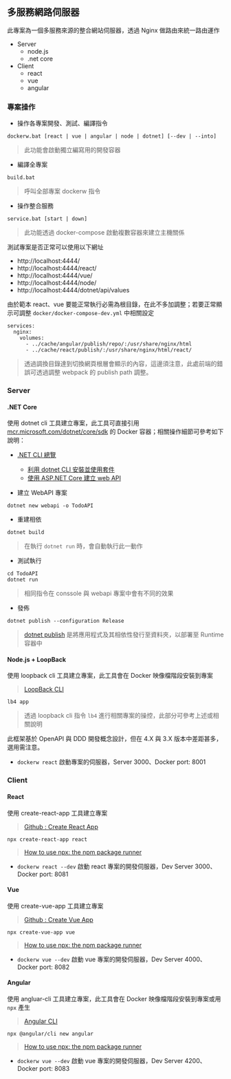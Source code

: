 ## 多服務網路伺服器

此專案為一個多服務來源的整合網站伺服器，透過 Nginx 做路由來統一路由運作

+ Server
  - node.js
  - .net core
+ Client
  - react
  - vue
  - angular

### 專案操作

+ 操作各專案開發、測試、編譯指令

```
dockerw.bat [react | vue | angular | node | dotnet] [--dev | --into]
```
> 此功能會啟動獨立編寫用的開發容器

+ 編譯全專案

```
build.bat
```
> 呼叫全部專案 dockerw 指令

+ 操作整合服務

```
service.bat [start | down]
```
> 此功能透過 docker-compose 啟動複數容器來建立主機關係

測試專案是否正常可以使用以下網址

+ http://localhost:4444/
+ http://localhost:4444/react/
+ http://localhost:4444/vue/
+ http://localhost:4444/node/
+ http://localhost:4444/dotnet/api/values

由於範本 react、vue 要能正常執行必需為根目錄，在此不多加調整；若要正常顯示可調整 ```docker/docker-compose-dev.yml``` 中相關設定

```
services:
  nginx:
    volumes:
      - ../cache/angular/publish/repo/:/usr/share/nginx/html
      - ../cache/react/publish/:/usr/share/nginx/html/react/
```
> 透過調換目錄達到切換網頁根層會顯示的內容，這邊須注意，此處前端的錯誤可透過調整 webpack 的 publish path 調整。

### Server

#### .NET Core

使用 dotnet cli 工具建立專案，此工具可直接引用 [mcr.microsoft.com/dotnet/core/sdk](https://hub.docker.com/_/microsoft-dotnet-sdk) 的 Docker 容器；相關操作細節可參考如下說明：

+ [.NET CLI 總覽](https://docs.microsoft.com/zh-tw/dotnet/core/tools/)
    - [利用 dotnet CLI 安裝並使用套件](https://docs.microsoft.com/zh-tw/nuget/quickstart/install-and-use-a-package-using-the-dotnet-cli)
    - [使用 ASP.NET Core 建立 web API](https://docs.microsoft.com/zh-tw/aspnet/core/tutorials/first-web-api?view=aspnetcore-2.2&tabs=visual-studio-code)

+ 建立 WebAPI 專案

```
dotnet new webapi -o TodoAPI
```

+ 重建相依

```
dotnet build
```
> 在執行  ```dotnet run``` 時，會自動執行此一動作

+ 測試執行

```
cd TodoAPI
dotnet run
```
> 相同指令在 conssole 與 webapi 專案中會有不同的效果

+ 發佈

```
dotnet publish --configuration Release
```
> [dotnet publish](https://docs.microsoft.com/zh-tw/dotnet/core/tools/dotnet-publish) 是將應用程式及其相依性發行至資料夾，以部署至 Runtime 容器中

#### Node.js + LoopBack

使用 loopback cli 工具建立專案，此工具會在 Docker 映像檔階段安裝到專案
> [LoopBack CLI](https://loopback.io/doc/en/lb4/Command-line-interface.html)

```
lb4 app
```
> 透過 loopback cli 指令 ```lb4``` 進行相關專案的操控，此部分可參考上述或相關說明

此框架基於 OpenAPI 與 DDD 開發概念設計，但在 4.X 與 3.X 版本中差距甚多，選用需注意。

+ ```dockerw react``` 啟動專案的伺服器，Server 3000、Docker port: 8001

### Client

#### React

使用 create-react-app 工具建立專案
> [Github : Create React App](https://github.com/facebook/create-react-app)

```
npx create-react-app react
```
> [How to use npx: the npm package runner](https://blog.scottlogic.com/2018/04/05/npx-the-npm-package-runner.html)

+ ```dockerw react --dev``` 啟動 react 專案的開發伺服器，Dev Server 3000、Docker port: 8081

#### Vue

使用 create-vue-app 工具建立專案
> [Github : Create Vue App](https://github.com/vue-land/create-vue-app)

```
npx create-vue-app vue
```
> [How to use npx: the npm package runner](https://blog.scottlogic.com/2018/04/05/npx-the-npm-package-runner.html)

+ ```dockerw vue --dev``` 啟動 vue 專案的開發伺服器，Dev Server 4000、Docker port: 8082

#### Angular

使用 angluar-cli 工具建立專案，此工具會在 Docker 映像檔階段安裝到專案或用 ```npx``` 產生
> [Angular CLI](https://cli.angular.io/)

```
npx @angular/cli new angular
```
> [How to use npx: the npm package runner](https://blog.scottlogic.com/2018/04/05/npx-the-npm-package-runner.html)

+ ```dockerw vue --dev``` 啟動 vue 專案的開發伺服器，Dev Server 4200、Docker port: 8083
